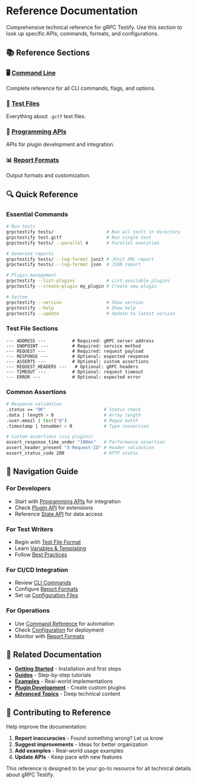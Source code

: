 # Reference Documentation

Comprehensive technical reference for gRPC Testify. Use this section to look up specific APIs, commands, formats, and configurations.

## 📚 Reference Sections

### 🖥️ [Command Line](api/command-line.md)
Complete reference for all CLI commands, flags, and options.

### 📄 [Test Files](api/test-files.md)
Everything about `.gctf` test files.

### 🔧 [Programming APIs](api/)
APIs for plugin development and integration.

### 📊 [Report Formats](api/report-formats.md)
Output formats and customization.

## 🔍 Quick Reference

### Essential Commands
```bash
# Run tests
grpctestify tests/                    # Run all tests in directory
grpctestify test.gctf                 # Run single test
grpctestify tests/ --parallel 4       # Parallel execution

# Generate reports
grpctestify tests/ --log-format junit # JUnit XML report
grpctestify tests/ --log-format json  # JSON report

# Plugin management
grpctestify --list-plugins            # List available plugins
grpctestify --create-plugin my_plugin # Create new plugin

# System
grpctestify --version                 # Show version
grpctestify --help                    # Show help
grpctestify --update                  # Update to latest version
```

### Test File Sections
```gctf
--- ADDRESS ---          # Required: gRPC server address
--- ENDPOINT ---         # Required: service method
--- REQUEST ---          # Required: request payload
--- RESPONSE ---         # Optional: expected response
--- ASSERTS ---          # Optional: custom assertions
--- REQUEST_HEADERS ---   # Optional: gRPC headers
--- TIMEOUT ---          # Optional: request timeout
--- ERROR ---            # Optional: expected error
```

### Common Assertions
```bash
# Response validation
.status == "OK"                      # Status check
.data | length > 0                   # Array length
.user.email | test("@")              # Regex match
.timestamp | tonumber > 0            # Type conversion

# Custom assertions (via plugins)
assert_response_time_under "100ms"   # Performance assertion
assert_header_present "X-Request-ID" # Header validation
assert_status_code 200               # HTTP status
```

## 📖 Navigation Guide

### For Developers
- Start with [Programming APIs](api/) for integration
- Check [Plugin API](api/plugin-api.md) for extensions
- Reference [State API](api/state-api.md) for data access

### For Test Writers
- Begin with [Test File Format](test-format/)
- Learn [Variables & Templating](test-format/variables.md)
- Follow [Best Practices](test-format/best-practices.md)

### For CI/CD Integration
- Review [CLI Commands](cli/commands.md)
- Configure [Report Formats](reports/)
- Set up [Configuration Files](cli/configuration.md)

### For Operations
- Use [Command Reference](cli/) for automation
- Check [Configuration](cli/configuration.md) for deployment
- Monitor with [Report Formats](reports/)

## 🔗 Related Documentation

- **[Getting Started](../getting-started/)** - Installation and first steps
- **[Guides](../guides/)** - Step-by-step tutorials
- **[Examples](../guides/examples/)** - Real-world implementations
- **[Plugin Development](../plugins/development/)** - Create custom plugins
- **[Advanced Topics](../advanced/)** - Deep technical content

## 📝 Contributing to Reference

Help improve the documentation:

1. **Report inaccuracies** - Found something wrong? Let us know
2. **Suggest improvements** - Ideas for better organization
3. **Add examples** - Real-world usage examples
4. **Update APIs** - Keep pace with new features

This reference is designed to be your go-to resource for all technical details about gRPC Testify.


